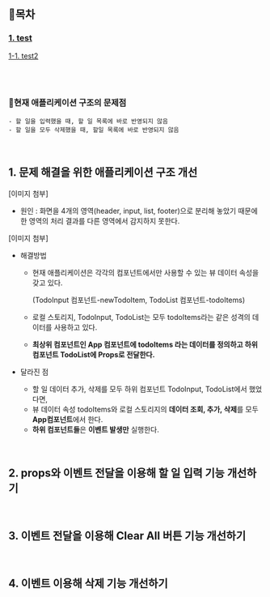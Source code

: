 ## 📝목차 

### [1. test](#2-test)

   [1-1. test2](#1-1-test2)
   


<br><br>

### 📌현재 애플리케이션 구조의 문제점
```
- 할 일을 입력했을 때, 할 일 목록에 바로 반영되지 않음
- 할 일을 모두 삭제했을 때, 할일 목록에 바로 반영되지 않음
```


<br>

## 1. 문제 해결을 위한 애플리케이션 구조 개선

[이미지 첨부]

- 원인 : 화면을 4개의 영역(header, input, list, footer)으로 분리해 놓았기 때문에 한 영역의 처리 결과를 다른 영역에서 감지하지 못한다.

[이미지 첨부]

- 해결방법 
  - 현재 애플리케이션은 각각의 컴포넌트에서만 사용할 수 있는 뷰 데이터 속성을 갖고 있다.
  
    (TodoInput 컴포넌트-newTodoItem, TodoList 컴포넌트-todoItems)
    
  - 로컬 스토리지, TodoInput, TodoList는 모두 todoItems라는 같은 성격의 데이터를 사용하고 있다.
  - **최상위 컴포넌트인 App 컴포넌트에 todoItems 라는 데이터를 정의하고 하위 컴포넌트 TodoList에 Props로 전달한다.**
 
- 달라진 점
  - 할 일 데이터 추가, 삭제를 모두 하위 컴포넌트 TodoInput, TodoList에서 했었다면, 
  - 뷰 데이터 속성 todoItems와 로컬 스토리지의 **데이터 조회, 추가, 삭제**를 모두 **App컴포넌트**에서 한다.
  - **하위 컴포넌트들**은 **이벤트 발생만** 실행한다. 
  


<br>

## 2. props와 이벤트 전달을 이용해 할 일 입력 기능 개선하기


<br>

## 3. 이벤트 전달을 이용해 Clear All 버튼 기능 개선하기


<br>

## 4. 이벤트 이용해 삭제 기능 개선하기


<br>

